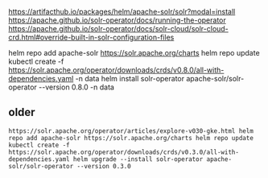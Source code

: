 https://artifacthub.io/packages/helm/apache-solr/solr?modal=install
https://apache.github.io/solr-operator/docs/running-the-operator
https://apache.github.io/solr-operator/docs/solr-cloud/solr-cloud-crd.html#override-built-in-solr-configuration-files

helm repo add apache-solr https://solr.apache.org/charts
helm repo update
kubectl create -f https://solr.apache.org/operator/downloads/crds/v0.8.0/all-with-dependencies.yaml -n data
helm install solr-operator apache-solr/solr-operator --version 0.8.0 -n data

## older
``
https://solr.apache.org/operator/articles/explore-v030-gke.html
helm repo add apache-solr https://solr.apache.org/charts
helm repo update
kubectl create -f https://solr.apache.org/operator/downloads/crds/v0.3.0/all-with-dependencies.yaml
helm upgrade --install solr-operator apache-solr/solr-operator --version 0.3.0
``